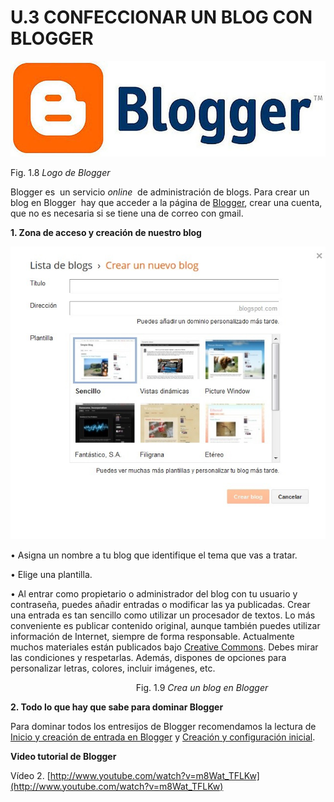 # U.3 CONFECCIONAR UN BLOG CON BLOGGER


![Logo Blogger](img/800px-Blogger-logo.jpg "Logo Blogger")


Fig. 1.8 _Logo de Blogger_

Blogger es  un servicio _online_  de administración de blogs. Para crear un blog en Blogger  hay que acceder a la página de [Blogger](https://accounts.google.com/ServiceLogin?service=blogger&ltmpl=start&hl=es&passive=86400&continue=http://www.blogger.com/home#s01), crear una cuenta, que no es necesaria si se tiene una de correo con gmail.  
  

**1\. Zona de acceso y creación de nuestro blog**


**![Crear un nuevo blog con Blogger](img/blogger.jpg "Fig.0_9 Captura de pantalla propiaCrear un nuevo blog con Blogger")**


  
• Asigna un nombre a tu blog que identifique el tema que vas a tratar.

  
• Elige una plantilla.

  
• Al entrar como propietario o administrador del blog con tu usuario y contraseña, puedes añadir entradas o modificar las ya publicadas. Crear una entrada es tan sencillo como utilizar un procesador de textos. Lo más conveniente es publicar contenido original, aunque también puedes utilizar información de Internet, siempre de forma responsable. Actualmente muchos materiales están publicados bajo [Creative Commons](http://es.creativecommons.org/blog/). Debes mirar las condiciones y respetarlas. Además, dispones de opciones para personalizar letras, colores, incluir imágenes, etc.

                                                   Fig. 1.9 _Crea un blog en Blogger_

**2\. Todo lo que hay que sabe para dominar Blogger**

Para dominar todos los entresijos de Blogger recomendamos la lectura de [Inicio y creación de entrada en Blogger](http://www.catedu.es/facilytic/wp-content/uploads/2013/10/blogger.pdf) y [Creación y configuración inicial](http://www.catedu.es/facilytic/wp-content/uploads/2013/10/Blogger_RDObregon.pdf).

**Video tutorial de Blogger**

Vídeo 2. [http://www.youtube.com/watch?v=m8Wat_TFLKw](http://www.youtube.com/watch?v=m8Wat_TFLKw)


